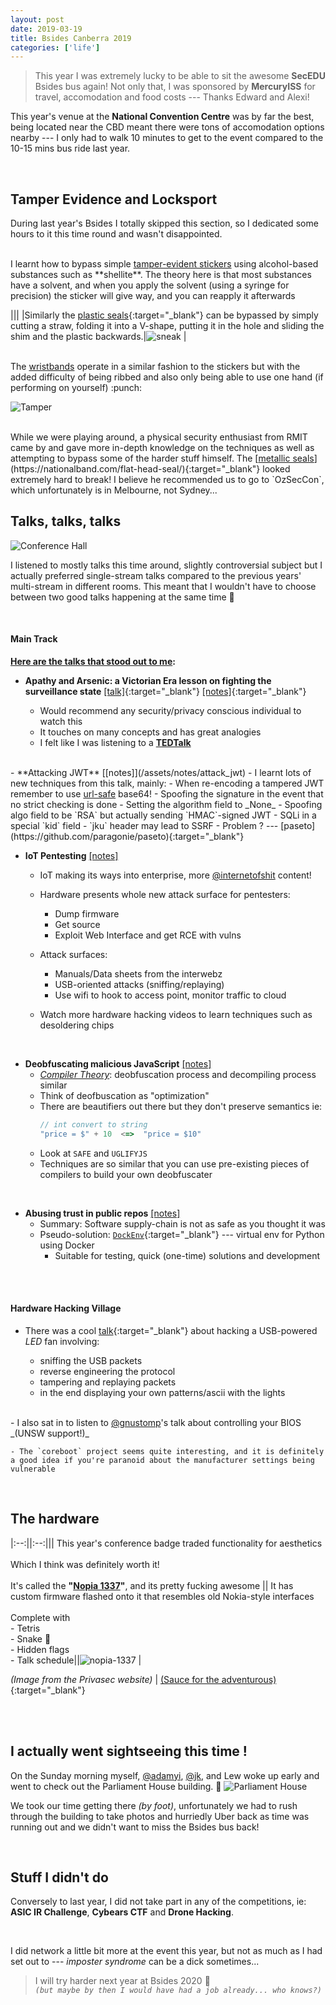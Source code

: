 ```yaml
---
layout: post
date: 2019-03-19
title: Bsides Canberra 2019
categories: ['life']
---
```


> This year I was extremely lucky to be able to sit the awesome **SecEDU** Bsides bus again! Not only that, I was sponsored by **MercuryISS** for travel, accomodation and food costs --- Thanks Edward and Alexi!

This year's venue at the **National Convention Centre** was by far the best, being located near the CBD meant there were tons of accomodation options nearby --- I only had to walk 10 minutes to get to the event compared to the 10-15 mins bus ride last year.  

<br/>

## Tamper Evidence and Locksport

During last year's Bsides I totally skipped this section, so I dedicated some hours to it this time round and wasn't disappointed. 

<br/>
I learnt how to bypass simple <u>tamper-evident stickers</u> using alcohol-based substances such as **shellite**. The theory here is that most substances have a solvent, and when you apply the solvent (using a syringe for precision) the sticker will give way, and you can reapply it afterwards

|||
|Similarly the [<u>plastic seals</u>](https://www.tamperevident.com.au/plastic-light-break-seal/){:target="_blank"} can be bypassed by simply cutting a straw, folding it into a V-shape, putting it in the hole and sliding the shim and the plastic backwards.|![sneak](/assets/images/bsides19-sneak100.jpg) |

<br/>  
The <u>wristbands</u> operate in a similar fashion to the stickers but with the added difficulty of being ribbed and also only being able to use one hand (if performing on yourself) :punch:  

![Tamper](/assets/images/bsides19-tamper.jpg)  

<br/>
While we were playing around, a physical security enthusiast from RMIT came by and gave more in-depth knowledge on the techniques as well as attempting to bypass some of the harder stuff himself. The [<u>metallic seals</u>](https://nationalband.com/flat-head-seal/){:target="_blank"} looked extremely hard to break! I believe he recommended us to go to `OzSecCon`, which unfortunately is in Melbourne, not Sydney...

<br/>

## Talks, talks, talks 
![Conference Hall](/assets/images/bsides19-ch.jpg)

I listened to mostly talks this time around, slightly controversial subject but I actually preferred single-stream talks compared to the previous years' multi-stream in different rooms. This meant that I wouldn't have to choose between two good talks happening at the same time :twisted_rightwards_arrows:  

<br/>

#### Main Track

**<u>Here are the talks that stood out to me</u>:**   
- **Apathy and Arsenic: a Victorian Era lesson on fighting the surveillance state** [[talk]](https://www.youtube.com/watch?v=egi8Lm5W3FY){:target="_blank"} [[notes]](/assets/notes/fighting_surveillance_state){:target="_blank"}

    - Would recommend any security/privacy conscious individual to watch this
    - It touches on many concepts and has great analogies
    - I felt like I was listening to a **<u>TEDTalk</u>** 

<br/>
- **Attacking JWT** [[notes]](/assets/notes/attack_jwt)
    - I learnt lots of new techniques from this talk, mainly:
        - When re-encoding a tampered JWT remember to use <u>url-safe</u> base64!
        - Spoofing the signature in the event that no strict checking is done
        - Setting the algorithm field to _None_
        - Spoofing algo field to be `RSA` but actually sending `HMAC`-signed JWT
        - SQLi in a special `kid` field
        - `jku` header may lead to SSRF
    - Problem ? --- [paseto](https://github.com/paragonie/paseto){:target="_blank"}

<br/>

- **IoT Pentesting** [[notes]](/assets/notes/iot_pentest)
  - IoT making its ways into enterprise, more <u>@internetofshit</u> content!

  - Hardware presents whole new attack surface for pentesters:
      - Dump firmware
      - Get source
      - Exploit Web Interface and get RCE with vulns
  - Attack surfaces:  
      - Manuals/Data sheets from the interwebz
      - USB-oriented attacks (sniffing/replaying)
      - Use wifi to hook to access point, monitor traffic to cloud

  - Watch more hardware hacking videos to learn techniques such as desoldering chips


<br/>

- **Deobfuscating malicious JavaScript** [[notes]](/assets/notes/deobfus_malicious_js)
  - _<u>Compiler Theory</u>_: deobfuscation process and decompiling process similar
  - Think of deofbuscation as "optimization"
  - There are beautifiers out there but they don't preserve semantics ie:
    ```javascript
    // int convert to string
    "price = $" + 10  <=>  "price = $10"
    ```
  - Look at `SAFE` and `UGLIFYJS`
  - Techniques are so similar that you can use pre-existing pieces of compilers to build your own deobfuscater  

<br/>

- **Abusing trust in public repos** [[notes]](/assets/notes/abuse_trust_public_repo)
  - Summary:  Software supply-chain is not as safe as you thought it was
  - Pseudo-solution: [`DockEnv`](https://github.com/pathtofile/dockenv){:target="_blank"} --- virtual env for Python using Docker
    - Suitable for testing, quick (one-time) solutions and development  

<br/>
<br/>

#### Hardware Hacking Village

- There was a cool [talk](https://git.io/fxawk){:target="_blank"} about hacking a USB-powered _LED_ fan involving:  

    - sniffing the USB packets  
    - reverse engineering the protocol  
    - tampering and replaying packets  
    - in the end displaying your own patterns/ascii with the lights   

<br/>
- I also sat in to listen to <u>@gnustomp</u>'s talk about controlling your BIOS _(UNSW support!)_

    - The `coreboot` project seems quite interesting, and it is definitely a good idea if you're paranoid about the manufacturer settings being vulnerable 

<br/>


## The hardware

|:--:||:--:|||
This year's conference badge traded functionality for aesthetics <br/><br/> Which I think was definitely worth it! <br/><br/> It's called the **"<u>Nopia 1337</u>"**, and its pretty fucking awesome || It has custom firmware flashed onto it that resembles old Nokia-style interfaces <br/><br/> Complete with <br/>- Tetris<br/>- Snake :snake:  <br/>- Hidden flags <br/> - Talk schedule||![nopia-1337](/assets/images/bsides19-nopia.png) |

_(Image from the Privasec website)_    |   [(Sauce for the adventurous)](https://github.com/BSidesCbr/2019badge){:target="_blank"}

<br/>
<br/>

## I actually went sightseeing this time !
On the Sunday morning myself, <u>@adamyi</u>, <u>@jk</u>, and Lew woke up early and went to check out the Parliament House building. :sunrise: 
![Parliament House](/assets/images/bsides19-ph.jpg)

We took our time getting there _(by foot)_, unfortunately we had to rush through the building to take photos and hurriedly Uber back as time was running out and we didn't want to miss the Bsides bus back!

<br/>

## Stuff I didn't do
Conversely to last year, I did not take part in any of the competitions, ie: **ASIC IR Challenge**, **Cybears CTF** and **Drone Hacking**.

<br/>

I did network a little bit more at the event this year, but not as much as I had set out to --- _imposter syndrome_ can be a dick sometimes...

> I will try harder next year at Bsides 2020 :muscle:  
_`(but maybe by then I would have had a job already... who knows?)`_
